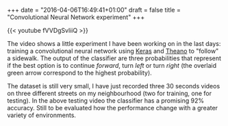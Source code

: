 +++
date = "2016-04-06T16:49:41+01:00"
draft = false
title = "Convolutional Neural Network experiment"
+++

{{< youtube fVVDgSvliiQ >}}

The video shows a little experiment I have been working on in the last days: training a convolutional neural network using [Keras](http://keras.io) and [Theano](http://deeplearning.net/software/theano/) to "follow" a sidewalk. The output of the classifier are three probabilities that represent if the best option is to continue *forward*, turn *left* or turn *right* (the overlaid green arrow correspond to the highest probability).    
<!--more-->
The dataset is still very small, I have just recorded three 30 seconds videos on three different streets on my neighbourhood (two for training, one for testing). In the above testing video the classifier has a promising 92% accuracy. Still to be evaluated how the performance change with a greater variety of environments.
